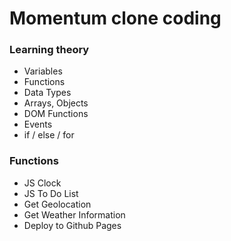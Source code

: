 # Momentum clone coding

### Learning theory
- Variables
- Functions
- Data Types
- Arrays, Objects
- DOM Functions
- Events
- if / else / for

### Functions
- JS Clock
- JS To Do List
- Get Geolocation
- Get Weather Information
- Deploy to Github Pages